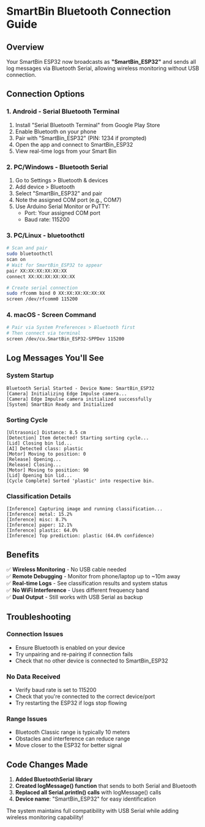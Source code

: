 # SmartBin Bluetooth Connection Guide

## Overview
Your SmartBin ESP32 now broadcasts as **"SmartBin_ESP32"** and sends all log messages via Bluetooth Serial, allowing wireless monitoring without USB connection.

## Connection Options

### 1. Android - Serial Bluetooth Terminal
1. Install "Serial Bluetooth Terminal" from Google Play Store
2. Enable Bluetooth on your phone
3. Pair with "SmartBin_ESP32" (PIN: 1234 if prompted)
4. Open the app and connect to SmartBin_ESP32
5. View real-time logs from your Smart Bin

### 2. PC/Windows - Bluetooth Serial
1. Go to Settings > Bluetooth & devices
2. Add device > Bluetooth
3. Select "SmartBin_ESP32" and pair
4. Note the assigned COM port (e.g., COM7)
5. Use Arduino Serial Monitor or PuTTY:
   - Port: Your assigned COM port
   - Baud rate: 115200

### 3. PC/Linux - bluetoothctl
```bash
# Scan and pair
sudo bluetoothctl
scan on
# Wait for SmartBin_ESP32 to appear
pair XX:XX:XX:XX:XX:XX
connect XX:XX:XX:XX:XX:XX

# Create serial connection
sudo rfcomm bind 0 XX:XX:XX:XX:XX:XX
screen /dev/rfcomm0 115200
```

### 4. macOS - Screen Command
```bash
# Pair via System Preferences > Bluetooth first
# Then connect via terminal
screen /dev/cu.SmartBin_ESP32-SPPDev 115200
```

## Log Messages You'll See

### System Startup
```
Bluetooth Serial Started - Device Name: SmartBin_ESP32
[Camera] Initializing Edge Impulse camera...
[Camera] Edge Impulse camera initialized successfully
[System] SmartBin Ready and Initialized
```

### Sorting Cycle
```
[Ultrasonic] Distance: 8.5 cm
[Detection] Item detected! Starting sorting cycle...
[Lid] Closing bin lid...
[AI] Detected class: plastic
[Motor] Moving to position: 0
[Release] Opening...
[Release] Closing...
[Motor] Moving to position: 90
[Lid] Opening bin lid...
[Cycle Complete] Sorted 'plastic' into respective bin.
```

### Classification Details
```
[Inference] Capturing image and running classification...
[Inference] metal: 15.2%
[Inference] misc: 8.7%
[Inference] paper: 12.1%
[Inference] plastic: 64.0%
[Inference] Top prediction: plastic (64.0% confidence)
```

## Benefits

✅ **Wireless Monitoring** - No USB cable needed  
✅ **Remote Debugging** - Monitor from phone/laptop up to ~10m away  
✅ **Real-time Logs** - See classification results and system status  
✅ **No WiFi Interference** - Uses different frequency band  
✅ **Dual Output** - Still works with USB Serial as backup  

## Troubleshooting

### Connection Issues
- Ensure Bluetooth is enabled on your device
- Try unpairing and re-pairing if connection fails
- Check that no other device is connected to SmartBin_ESP32

### No Data Received
- Verify baud rate is set to 115200
- Check that you're connected to the correct device/port
- Try restarting the ESP32 if logs stop flowing

### Range Issues
- Bluetooth Classic range is typically 10 meters
- Obstacles and interference can reduce range
- Move closer to the ESP32 for better signal

## Code Changes Made

1. **Added BluetoothSerial library**
2. **Created logMessage() function** that sends to both Serial and Bluetooth
3. **Replaced all Serial.println() calls** with logMessage() calls
4. **Device name**: "SmartBin_ESP32" for easy identification

The system maintains full compatibility with USB Serial while adding wireless monitoring capability!
